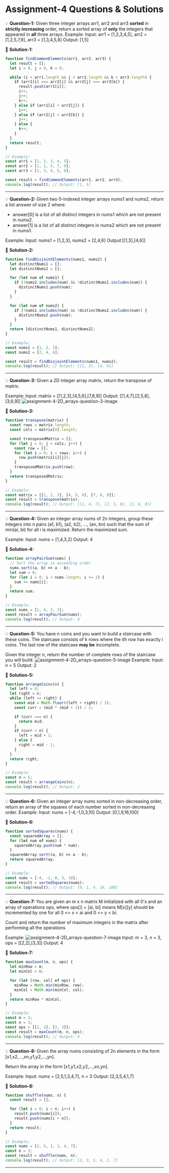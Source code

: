 # Assignment-4 Questions & Solutions

💡 **Question-1:** Given three integer arrays arr1, arr2 and arr3 **sorted** in **strictly increasing** order, return a sorted array of **only** the integers that appeared in **all** three arrays.
Example: Input: arr1 = [1,2,3,4,5], arr2 = [1,2,5,7,9], arr3 = [1,3,4,5,8]
Output: [1,5]

💬 **Solution-1:**

```js
function findCommonElements(arr1, arr2, arr3) {
  let result = [];
  let i = 0, j = 0, k = 0;

  while (i < arr1.length && j < arr2.length && k < arr3.length) {
    if (arr1[i] === arr2[j] && arr2[j] === arr3[k]) {
      result.push(arr1[i]);
      i++;
      j++;
      k++;
    } else if (arr1[i] < arr2[j]) {
      i++;
    } else if (arr2[j] < arr3[k]) {
      j++;
    } else {
      k++;
    }
  }
  return result;
}

// Example:
const arr1 = [1, 2, 3, 4, 5];
const arr2 = [1, 2, 5, 7, 9];
const arr3 = [1, 3, 4, 5, 8];

const result = findCommonElements(arr1, arr2, arr3);
console.log(result); // Output: [1, 5]

```

<hr/>

💡 **Question-2:** Given two 0-indexed integer arrays nums1 and nums2, return a list answer of size 2 where:

- answer[0] is a list of all distinct integers in nums1 which are not present in nums2.
- answer[1] is a list of all distinct integers in nums2 which are not present in nums1.

Example:
Input: nums1 = [1,2,3], nums2 = [2,4,6]
Output:[[1,3],[4,6]]

💬 **Solution-2:**

```js
function findDisjointElements(nums1, nums2) {
  let distinctNums1 = [];
  let distinctNums2 = [];

  for (let num of nums1) {
    if (!nums2.includes(num) && !distinctNums1.includes(num)) {
      distinctNums1.push(num);
    }
  }

  for (let num of nums2) {
    if (!nums1.includes(num) && !distinctNums2.includes(num)) {
      distinctNums2.push(num);
    }
  }
  return [distinctNums1, distinctNums2];
}

// Example:
const nums1 = [1, 2, 3];
const nums2 = [2, 4, 6];

const result = findDisjointElements(nums1, nums2);
console.log(result); // Output: [[1, 3], [4, 6]]

```

<hr/>

💡 **Question-3:** Given a 2D integer array matrix, return the transpose of matrix.

Example: Input: matrix = [[1,2,3],[4,5,6],[7,8,9]] 
Output: [[1,4,7],[2,5,8],[3,6,9]]
![assignment-4-2D_arrays-question-3-image](./images/assignment-4-2D_arrays-question-3-image_v3.png)

💬 **Solution-3:**

```js
function transpose(matrix) {
  const rows = matrix.length;
  const cols = matrix[0].length;

  const transposedMatrix = [];
  for (let j = 0; j < cols; j++) {
    const row = [];
    for (let i = 0; i < rows; i++) {
      row.push(matrix[i][j]);
    }
    transposedMatrix.push(row);
  }
  return transposedMatrix;
}

// Example:
const matrix = [[1, 2, 3], [4, 5, 6], [7, 8, 9]];
const result = transpose(matrix);
console.log(result); // Output: [[1, 4, 7], [2, 5, 8], [3, 6, 9]]

```

<hr/>

💡 **Question-4:** Given an integer array nums of 2n integers, group these integers into n pairs (a1, b1), (a2, b2), ..., (an, bn) such that the sum of min(ai, bi) for all i is maximized. Return the maximized sum.

Example: Input: nums = [1,4,3,2] Output: 4

💬 **Solution-4:**

```js
function arrayPairSum(nums) {
  // Sort the array in ascending order
  nums.sort((a, b) => a - b);
  let sum = 0;
  for (let i = 0; i < nums.length; i += 2) {
    sum += nums[i];
  }
  return sum;
}

// Example:
const nums = [1, 4, 3, 2];
const result = arrayPairSum(nums);
console.log(result); // Output: 4

```

<hr/>

💡 **Question-5:** You have n coins and you want to build a staircase with these coins. The staircase consists of k rows where the ith row has exactly i coins. The last row of the staircase **may be** incomplete.

Given the integer n, return the number of complete rows of the staircase you will build.
![assignment-4-2D_arrays-question-5-image](./images/assignment-4-2D_arrays-question-5-v2.jpg)
Example: Input: n = 5 Output: 2

💬 **Solution-5:**

```js
function arrangeCoins(n) {
  let left = 0;
  let right = n;
  while (left <= right) {
    const mid = Math.floor((left + right) / 2);
    const curr = (mid * (mid + 1)) / 2;

    if (curr === n) {
      return mid;
    }
    if (curr < n) {
      left = mid + 1;
    } else {
      right = mid - 1;
    }
  }
  return right;
}

// Example:
const n = 5;
const result = arrangeCoins(n);
console.log(result); // Output: 2

```

<hr/>

💡 **Question-6:** Given an integer array nums sorted in non-decreasing order, return an array of the squares of each number sorted in non-decreasing order.
Example: Input: nums = [-4,-1,0,3,10] Output: [0,1,9,16,100]

</aside>

💬 **Solution-6:**

```js
function sortedSquares(nums) {
  const squaredArray = [];
  for (let num of nums) {
    squaredArray.push(num * num);
  }
  squaredArray.sort((a, b) => a - b);
  return squaredArray;
}

// Example:
const nums = [-4, -1, 0, 3, 10];
const result = sortedSquares(nums);
console.log(result); // Output: [0, 1, 9, 16, 100]

```

<hr/>

💡 **Question-7:** You are given an m x n matrix M initialized with all 0's and an array of operations ops, where ops[i] = [ai, bi] means M[x][y] should be incremented by one for all 0 <= x < ai and 0 <= y < bi.

Count and return the number of maximum integers in the matrix after performing all the operations

Example:
![assignment-4-2D_arrays-question-7-image](./images/assignment-4-2D_arrays-question-7-q4.jpg)
Input: m = 3, n = 3, ops = [[2,2],[3,3]] Output: 4

💬 **Solution-7:**

```js
function maxCount(m, n, ops) {
  let minRow = m;
  let minCol = n;

  for (let [row, col] of ops) {
    minRow = Math.min(minRow, row);
    minCol = Math.min(minCol, col);
  }
  return minRow * minCol;
}

// Example:
const m = 3;
const n = 3;
const ops = [[2, 2], [3, 3]];
const result = maxCount(m, n, ops);
console.log(result); // Output: 4

```

<hr/>

💡 **Question-8:** Given the array nums consisting of 2n elements in the form [x1,x2,...,xn,y1,y2,...,yn].

Return the array in the form [x1,y1,x2,y2,...,xn,yn].

Example: Input: nums = [2,5,1,3,4,7], n = 3 Output: [2,3,5,4,1,7]

💬 **Solution-8:**

```js
function shuffle(nums, n) {
  const result = [];

  for (let i = 0; i < n; i++) {
    result.push(nums[i]);
    result.push(nums[i + n]);
  }
  return result;
}

// Example:
const nums = [2, 5, 1, 3, 4, 7];
const n = 3;
const result = shuffle(nums, n);
console.log(result); // Output: [2, 3, 5, 4, 1, 7]

```

<hr/>